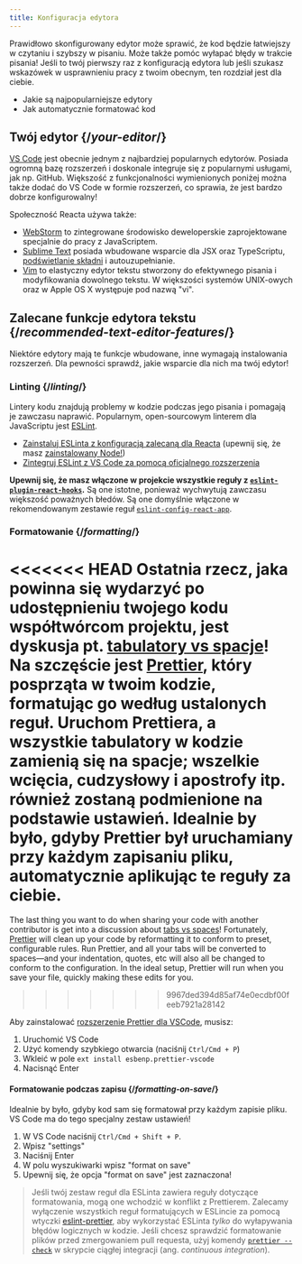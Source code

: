```yaml
---
title: Konfiguracja edytora
---
```


<Intro>

Prawidłowo skonfigurowany edytor może sprawić, że kod będzie łatwiejszy w czytaniu i szybszy w pisaniu. Może także pomóc wyłapać błędy w trakcie pisania! Jeśli to twój pierwszy raz z konfiguracją edytora lub jeśli szukasz wskazówek w usprawnieniu pracy z twoim obecnym, ten rozdział jest dla ciebie.

</Intro>

<YouWillLearn>

* Jakie są najpopularniejsze edytory
* Jak automatycznie formatować kod

</YouWillLearn>

## Twój edytor {/*your-editor*/}

[VS Code](https://code.visualstudio.com/) jest obecnie jednym z najbardziej popularnych edytorów. Posiada ogromną bazę rozszerzeń i doskonale integruje się z popularnymi usługami, jak np. GitHub. Większość z funkcjonalności wymienionych poniżej można także dodać do VS Code w formie rozszerzeń, co sprawia, że jest bardzo dobrze konfigurowalny!

Społeczność Reacta używa także:

- [WebStorm](https://www.jetbrains.com/webstorm/) to zintegrowane środowisko deweloperskie zaprojektowane specjalnie do pracy z JavaScriptem.
- [Sublime Text](https://www.sublimetext.com/) posiada wbudowane wsparcie dla JSX oraz TypeScriptu, [podświetlanie składni](https://stackoverflow.com/a/70960574/458193) i autouzupełnianie.
- [Vim](https://www.vim.org/) to elastyczny edytor tekstu stworzony do efektywnego pisania i modyfikowania dowolnego tekstu. W większości systemów UNIX-owych oraz w Apple OS X występuje pod nazwą "vi".

## Zalecane funkcje edytora tekstu {/*recommended-text-editor-features*/}

Niektóre edytory mają te funkcje wbudowane, inne wymagają instalowania rozszerzeń. Dla pewności sprawdź, jakie wsparcie dla nich ma twój edytor!

### Linting {/*linting*/}

Lintery kodu znajdują problemy w kodzie podczas jego pisania i pomagają je zawczasu naprawić. Popularnym, open-sourcowym linterem dla JavaScriptu jest [ESLint](https://eslint.org/).

- [Zainstaluj ESLinta z konfiguracją zalecaną dla Reacta](https://www.npmjs.com/package/eslint-config-react-app) (upewnij się, że masz [zainstalowany Node!](https://nodejs.org/en/download/current/))
- [Zintegruj ESLint z VS Code za pomocą oficjalnego rozszerzenia](https://marketplace.visualstudio.com/items?itemName=dbaeumer.vscode-eslint)

**Upewnij się, że masz włączone w projekcie wszystkie reguły z [`eslint-plugin-react-hooks`](https://www.npmjs.com/package/eslint-plugin-react-hooks).** Są one istotne, ponieważ wychwytują zawczasu większość poważnych błedów. Są one domyślnie włączone w rekomendowanym zestawie reguł [`eslint-config-react-app`](https://www.npmjs.com/package/eslint-config-react-app).

### Formatowanie {/*formatting*/}

<<<<<<< HEAD
Ostatnia rzecz, jaka powinna się wydarzyć po udostępnieniu twojego kodu współtwórcom projektu, jest dyskusja pt. [tabulatory vs spacje](https://www.google.com/search?q=tabulatory+vs+spacje)! Na szczęście jest [Prettier](https://prettier.io/), który posprząta w twoim kodzie, formatując go według ustalonych reguł. Uruchom Prettiera, a wszystkie tabulatory w kodzie zamienią się na spacje; wszelkie wcięcia, cudzysłowy i apostrofy itp. również zostaną podmienione na podstawie ustawień. Idealnie by było, gdyby Prettier był uruchamiany przy każdym zapisaniu pliku, automatycznie aplikując te reguły za ciebie.
=======
The last thing you want to do when sharing your code with another contributor is get into a discussion about [tabs vs spaces](https://www.google.com/search?q=tabs+vs+spaces)! Fortunately, [Prettier](https://prettier.io/) will clean up your code by reformatting it to conform to preset, configurable rules. Run Prettier, and all your tabs will be converted to spaces—and your indentation, quotes, etc will also all be changed to conform to the configuration. In the ideal setup, Prettier will run when you save your file, quickly making these edits for you.
>>>>>>> 9967ded394d85af74e0ecdbf00feeb7921a28142

Aby zainstalować [rozszerzenie Prettier dla VSCode](https://marketplace.visualstudio.com/items?itemName=esbenp.prettier-vscode), musisz:

1. Uruchomić VS Code
2. Użyć komendy szybkiego otwarcia (naciśnij `Ctrl/Cmd + P`)
3. Wkleić w pole `ext install esbenp.prettier-vscode`
4. Nacisnąć Enter

#### Formatowanie podczas zapisu {/*formatting-on-save*/}

Idealnie by było, gdyby kod sam się formatował przy każdym zapisie pliku. VS Code ma do tego specjalny zestaw ustawień!

1. W VS Code naciśnij `Ctrl/Cmd + Shift + P`.
2. Wpisz "settings"
3. Naciśnij Enter
4. W polu wyszukiwarki wpisz "format on save"
5. Upewnij się, że opcja "format on save" jest zaznaczona!

> Jeśli twój zestaw reguł dla ESLinta zawiera reguły dotyczące formatowania, mogą one wchodzić w konflikt z Prettierem. Zalecamy wyłączenie wszystkich reguł formatujących w ESLincie za pomocą wtyczki [eslint-prettier](https://github.com/prettier/eslint-plugin-prettier), aby wykorzystać ESLinta *tylko* do wyłapywania błędów logicznych w kodzie. Jeśli chcesz sprawdzić formatowanie plików przed zmergowaniem pull requesta, użyj komendy [`prettier --check`](https://prettier.io/docs/en/cli.html#--check) w skrypcie ciągłej integracji (ang. *continuous integration*).
